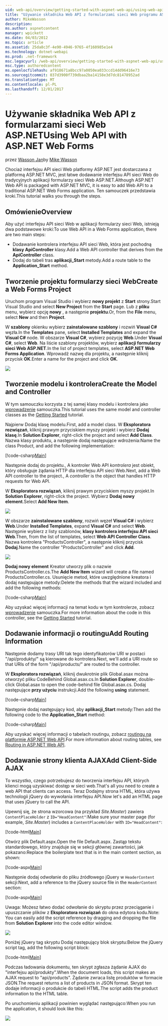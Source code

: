 ```yaml
---
uid: web-api/overview/getting-started-with-aspnet-web-api/using-web-api-with-aspnet-web-forms
title: "Używanie składnika Web API z formularzami sieci Web programu ASP.NET | Dokumentacja firmy Microsoft"
author: MikeWasson
description: 
ms.author: aspnetcontent
manager: wpickett
ms.date: 04/03/2012
ms.topic: article
ms.assetid: 25da8c3f-4e90-4946-9765-4f160985e1e4
ms.technology: dotnet-webapi
ms.prod: .net-framework
msc.legacyurl: /web-api/overview/getting-started-with-aspnet-web-api/using-web-api-with-aspnet-web-forms
msc.type: authoredcontent
ms.openlocfilehash: af918671a8bcc97a0050ea033ccd14dd96416e73
ms.sourcegitcommit: 037d3900f739dbaa2ba14158e3d7dc81478952ad
ms.translationtype: MT
ms.contentlocale: pl-PL
ms.lasthandoff: 12/01/2017
---
```

<a name="using-web-api-with-aspnet-web-forms"></a><span data-ttu-id="aec3b-102">Używanie składnika Web API z formularzami sieci Web ASP.NET</span><span class="sxs-lookup"><span data-stu-id="aec3b-102">Using Web API with ASP.NET Web Forms</span></span>
====================
<span data-ttu-id="aec3b-103">przez [Wasson Jan](https://github.com/MikeWasson)</span><span class="sxs-lookup"><span data-stu-id="aec3b-103">by [Mike Wasson](https://github.com/MikeWasson)</span></span>

<span data-ttu-id="aec3b-104">Chociaż interfejsu API sieci Web platformy ASP.NET jest dostarczana z platformą ASP.NET MVC, jest łatwe dodawanie interfejsu API sieci Web do tradycyjnych aplikacji formularzy sieci Web ASP.NET.</span><span class="sxs-lookup"><span data-stu-id="aec3b-104">Although ASP.NET Web API is packaged with ASP.NET MVC, it is easy to add Web API to a traditional ASP.NET Web Forms application.</span></span> <span data-ttu-id="aec3b-105">Ten samouczek przedstawia kroki.</span><span class="sxs-lookup"><span data-stu-id="aec3b-105">This tutorial walks you through the steps.</span></span>

## <a name="overview"></a><span data-ttu-id="aec3b-106">Omówienie</span><span class="sxs-lookup"><span data-stu-id="aec3b-106">Overview</span></span>

<span data-ttu-id="aec3b-107">Aby użyć interfejsu API sieci Web w aplikacji formularzy sieci Web, istnieją dwa podstawowe kroki:</span><span class="sxs-lookup"><span data-stu-id="aec3b-107">To use Web API in a Web Forms application, there are two main steps:</span></span>

- <span data-ttu-id="aec3b-108">Dodawanie kontrolera interfejsu API sieci Web, która jest pochodną **klasy ApiController** klasy.</span><span class="sxs-lookup"><span data-stu-id="aec3b-108">Add a Web API controller that derives from the **ApiController** class.</span></span>
- <span data-ttu-id="aec3b-109">Dodaj do tabeli tras **aplikacji\_Start** metody.</span><span class="sxs-lookup"><span data-stu-id="aec3b-109">Add a route table to the **Application\_Start** method.</span></span>

## <a name="create-a-web-forms-project"></a><span data-ttu-id="aec3b-110">Tworzenie projektu formularzy sieci Web</span><span class="sxs-lookup"><span data-stu-id="aec3b-110">Create a Web Forms Project</span></span>

<span data-ttu-id="aec3b-111">Uruchom program Visual Studio i wybierz **nowy projekt** z **Start** strony.</span><span class="sxs-lookup"><span data-stu-id="aec3b-111">Start Visual Studio and select **New Project** from the **Start** page.</span></span> <span data-ttu-id="aec3b-112">Lub z **pliku** menu, wybierz opcję **nowy** , a następnie **projektu**.</span><span class="sxs-lookup"><span data-stu-id="aec3b-112">Or, from the **File** menu, select **New** and then **Project**.</span></span>

<span data-ttu-id="aec3b-113">W **szablony** okienku wybierz **zainstalowane szablony** i rozwiń **Visual C#** węzła.</span><span class="sxs-lookup"><span data-stu-id="aec3b-113">In the **Templates** pane, select **Installed Templates** and expand the **Visual C#** node.</span></span> <span data-ttu-id="aec3b-114">W obszarze **Visual C#**, wybierz pozycję **Web**.</span><span class="sxs-lookup"><span data-stu-id="aec3b-114">Under **Visual C#**, select **Web**.</span></span> <span data-ttu-id="aec3b-115">Na liście szablony projektów, wybierz **aplikacji formularzy sieci Web ASP.NET**.</span><span class="sxs-lookup"><span data-stu-id="aec3b-115">In the list of project templates, select **ASP.NET Web Forms Application**.</span></span> <span data-ttu-id="aec3b-116">Wprowadź nazwę dla projektu, a następnie kliknij przycisk **OK**.</span><span class="sxs-lookup"><span data-stu-id="aec3b-116">Enter a name for the project and click **OK**.</span></span>

![](using-web-api-with-aspnet-web-forms/_static/image1.png)

## <a name="create-the-model-and-controller"></a><span data-ttu-id="aec3b-117">Tworzenie modelu i kontrolera</span><span class="sxs-lookup"><span data-stu-id="aec3b-117">Create the Model and Controller</span></span>

<span data-ttu-id="aec3b-118">W tym samouczku korzysta z tej samej klasy modelu i kontrolera jako [wprowadzenie](tutorial-your-first-web-api.md) samouczka.</span><span class="sxs-lookup"><span data-stu-id="aec3b-118">This tutorial uses the same model and controller classes as the [Getting Started](tutorial-your-first-web-api.md) tutorial.</span></span>

<span data-ttu-id="aec3b-119">Najpierw Dodaj klasę modelu.</span><span class="sxs-lookup"><span data-stu-id="aec3b-119">First, add a model class.</span></span> <span data-ttu-id="aec3b-120">W **Eksploratora rozwiązań**, kliknij prawym przyciskiem myszy projekt i wybierz **Dodaj klasę**.</span><span class="sxs-lookup"><span data-stu-id="aec3b-120">In **Solution Explorer**, right-click the project and select **Add Class**.</span></span> <span data-ttu-id="aec3b-121">Nazwa klasy produktu, a następnie dodaj następujące wdrożenia:</span><span class="sxs-lookup"><span data-stu-id="aec3b-121">Name the class Product, and add the following implementation:</span></span>

[!code-csharp[Main](using-web-api-with-aspnet-web-forms/samples/sample1.cs)]

<span data-ttu-id="aec3b-122">Następnie dodaj do projektu., A kontroler Web API *kontrolera* jest obiekt, który obsługuje żądania HTTP dla interfejsu API sieci Web.</span><span class="sxs-lookup"><span data-stu-id="aec3b-122">Next, add a Web API controller to the project., A *controller* is the object that handles HTTP requests for Web API.</span></span>

<span data-ttu-id="aec3b-123">W **Eksploratora rozwiązań**, kliknij prawym przyciskiem myszy projekt.</span><span class="sxs-lookup"><span data-stu-id="aec3b-123">In **Solution Explorer**, right-click the project.</span></span> <span data-ttu-id="aec3b-124">Wybierz **Dodaj nowy element**.</span><span class="sxs-lookup"><span data-stu-id="aec3b-124">Select **Add New Item**.</span></span>

![](using-web-api-with-aspnet-web-forms/_static/image2.png)

<span data-ttu-id="aec3b-125">W obszarze **zainstalowane szablony**, rozwiń węzeł **Visual C#** i wybierz **Web**.</span><span class="sxs-lookup"><span data-stu-id="aec3b-125">Under **Installed Templates**, expand **Visual C#** and select **Web**.</span></span> <span data-ttu-id="aec3b-126">Następnie wybierz z listy szablonów, **klasy kontrolera interfejsu API sieci Web**.</span><span class="sxs-lookup"><span data-stu-id="aec3b-126">Then, from the list of templates, select **Web API Controller Class**.</span></span> <span data-ttu-id="aec3b-127">Nazwa kontrolera "ProductsController", a następnie kliknij przycisk **Dodaj**.</span><span class="sxs-lookup"><span data-stu-id="aec3b-127">Name the controller "ProductsController" and click **Add**.</span></span>

![](using-web-api-with-aspnet-web-forms/_static/image3.png)

<span data-ttu-id="aec3b-128">**Dodaj nowy element** Kreator utworzy plik o nazwie ProductsController.cs.</span><span class="sxs-lookup"><span data-stu-id="aec3b-128">The **Add New Item** wizard will create a file named ProductsController.cs.</span></span> <span data-ttu-id="aec3b-129">Usunięcie metod, które uwzględnione kreatora i dodaj następujące metody:</span><span class="sxs-lookup"><span data-stu-id="aec3b-129">Delete the methods that the wizard included and add the following methods:</span></span>

[!code-csharp[Main](using-web-api-with-aspnet-web-forms/samples/sample2.cs)]

<span data-ttu-id="aec3b-130">Aby uzyskać więcej informacji na temat kodu w tym kontrolerze, zobacz [wprowadzenie](tutorial-your-first-web-api.md) samouczka.</span><span class="sxs-lookup"><span data-stu-id="aec3b-130">For more information about the code in this controller, see the [Getting Started](tutorial-your-first-web-api.md) tutorial.</span></span>

## <a name="add-routing-information"></a><span data-ttu-id="aec3b-131">Dodawanie informacji o routingu</span><span class="sxs-lookup"><span data-stu-id="aec3b-131">Add Routing Information</span></span>

<span data-ttu-id="aec3b-132">Następnie dodamy trasy URI tak tego identyfikatorów URI w postaci &quot;/api/produkty/&quot; są kierowane do kontrolera.</span><span class="sxs-lookup"><span data-stu-id="aec3b-132">Next, we'll add a URI route so that URIs of the form &quot;/api/products/&quot; are routed to the controller.</span></span>

<span data-ttu-id="aec3b-133">W **Eksploratora rozwiązań**, kliknij dwukrotnie plik Global.asax można otworzyć pliku CodeBehind Global.asax.cs.</span><span class="sxs-lookup"><span data-stu-id="aec3b-133">In **Solution Explorer**, double-click Global.asax to open the code-behind file Global.asax.cs.</span></span> <span data-ttu-id="aec3b-134">Dodaj następujące **przy użyciu** instrukcji.</span><span class="sxs-lookup"><span data-stu-id="aec3b-134">Add the following **using** statement.</span></span>

[!code-csharp[Main](using-web-api-with-aspnet-web-forms/samples/sample3.cs)]

<span data-ttu-id="aec3b-135">Następnie dodaj następujący kod, aby **aplikacji\_Start** metody:</span><span class="sxs-lookup"><span data-stu-id="aec3b-135">Then add the following code to the **Application\_Start** method:</span></span>

[!code-csharp[Main](using-web-api-with-aspnet-web-forms/samples/sample4.cs)]

<span data-ttu-id="aec3b-136">Aby uzyskać więcej informacji o tabelach routingu, zobacz [routingu na platformie ASP.NET Web API](../web-api-routing-and-actions/routing-in-aspnet-web-api.md).</span><span class="sxs-lookup"><span data-stu-id="aec3b-136">For more information about routing tables, see [Routing in ASP.NET Web API](../web-api-routing-and-actions/routing-in-aspnet-web-api.md).</span></span>

## <a name="add-client-side-ajax"></a><span data-ttu-id="aec3b-137">Dodawanie strony klienta AJAX</span><span class="sxs-lookup"><span data-stu-id="aec3b-137">Add Client-Side AJAX</span></span>

<span data-ttu-id="aec3b-138">To wszystko, czego potrzebujesz do tworzenia interfejsu API, których klienci mogą uzyskiwać dostęp w sieci web.</span><span class="sxs-lookup"><span data-stu-id="aec3b-138">That's all you need to create a web API that clients can access.</span></span> <span data-ttu-id="aec3b-139">Teraz Dodajmy strona HTML, która używa technologii jQuery do wywołania interfejsu API.</span><span class="sxs-lookup"><span data-stu-id="aec3b-139">Now let's add an HTML page that uses jQuery to call the API.</span></span>

<span data-ttu-id="aec3b-140">Upewnij się, że strona wzorcowa (na przykład *Site.Master*) zawiera `ContentPlaceHolder` z `ID="HeadContent"`:</span><span class="sxs-lookup"><span data-stu-id="aec3b-140">Make sure your master page (for example, *Site.Master*) includes a `ContentPlaceHolder` with `ID="HeadContent"`:</span></span>

[!code-html[Main](using-web-api-with-aspnet-web-forms/samples/sample8.html)]

<span data-ttu-id="aec3b-141">Otwórz plik Default.aspx.</span><span class="sxs-lookup"><span data-stu-id="aec3b-141">Open the file Default.aspx.</span></span> <span data-ttu-id="aec3b-142">Zastąp tekstu standardowego, który znajduje się w sekcji głównej zawartości, jak pokazano:</span><span class="sxs-lookup"><span data-stu-id="aec3b-142">Replace the boilerplate text that is in the main content section, as shown:</span></span>

[!code-aspx[Main](using-web-api-with-aspnet-web-forms/samples/sample5.aspx)]

<span data-ttu-id="aec3b-143">Następnie dodaj odwołanie do pliku źródłowego jQuery w `HeaderContent` sekcji:</span><span class="sxs-lookup"><span data-stu-id="aec3b-143">Next, add a reference to the jQuery source file in the `HeaderContent` section:</span></span>

[!code-aspx[Main](using-web-api-with-aspnet-web-forms/samples/sample6.aspx?highlight=2)]

<span data-ttu-id="aec3b-144">Uwaga: Możesz łatwo dodać odwołanie do skryptu przez przeciąganie i upuszczanie plików z **Eksploratora rozwiązań** do okna edytora kodu.</span><span class="sxs-lookup"><span data-stu-id="aec3b-144">Note: You can easily add the script reference by dragging and dropping the file from **Solution Explorer** into the code editor window.</span></span>

![](using-web-api-with-aspnet-web-forms/_static/image4.png)

<span data-ttu-id="aec3b-145">Poniżej jQuery tag skryptu Dodaj następujący blok skryptu:</span><span class="sxs-lookup"><span data-stu-id="aec3b-145">Below the jQuery script tag, add the following script block:</span></span>

[!code-html[Main](using-web-api-with-aspnet-web-forms/samples/sample7.html)]

<span data-ttu-id="aec3b-146">Podczas ładowania dokumentu, ten skrypt zgłasza żądanie AJAX do &quot;interfejsu api/produkty&quot;.</span><span class="sxs-lookup"><span data-stu-id="aec3b-146">When the document loads, this script makes an AJAX request to &quot;api/products&quot;.</span></span> <span data-ttu-id="aec3b-147">Żądanie zwraca listę produktów w formacie JSON.</span><span class="sxs-lookup"><span data-stu-id="aec3b-147">The request returns a list of products in JSON format.</span></span> <span data-ttu-id="aec3b-148">Skrypt ten dodaje informacji o produkcie do tabeli HTML.</span><span class="sxs-lookup"><span data-stu-id="aec3b-148">The script adds the product information to the HTML table.</span></span>

<span data-ttu-id="aec3b-149">Po uruchomieniu aplikacji powinien wyglądać następująco:</span><span class="sxs-lookup"><span data-stu-id="aec3b-149">When you run the application, it should look like this:</span></span>

![](using-web-api-with-aspnet-web-forms/_static/image5.png)
